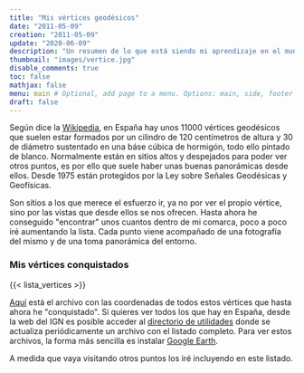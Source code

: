 ```yaml
---
title: "Mis vértices geodésicos"
date: "2011-05-09"
creation: "2011-05-09"
update: "2020-06-09"
description: "Un resumen de lo que está siendo mi aprendizaje en el mundo de las Raspberry Pi"
thumbnail: "images/vertice.jpg"
disable_comments: true
toc: false
mathjax: false
menu: main # Optional, add page to a menu. Options: main, side, footer
draft: false
---
```

Según dice la [Wikipedia][1], en España hay unos 11000 vértices geodésicos que suelen estar formados por un cilindro de 120 centímetros de altura y 30 de diámetro sustentado en una báse cúbica de hormigón, todo ello pintado de blanco. Normalmente están en sitios altos y despejados para poder ver otros puntos, es por ello que suele haber unas buenas panorámicas desde ellos. Desde 1975 están protegidos por la Ley sobre Señales Geodésicas y Geofísicas.

Son sítios a los que merece el esfuerzo ir, ya no por ver el propio vértice, sino por las vistas que desde ellos se nos ofrecen. Hasta ahora he conseguido "encontrar" unos cuantos dentro de mi comarca, poco a poco iré aumentando la lista. Cada punto viene acompañado de una fotografía del mismo y de una toma panorámica del entorno.

### Mis vértices conquistados
{{< lista_vertices >}}

[Aquí][3] está el archivo con las coordenadas de todos estos vértices que hasta ahora he "conquistado". Si quieres ver todos los que hay en España, desde la web del IGN es posible acceder al [directorio de utilidades][4] donde se actualiza periódicamente un archivo con el listado completo. Para ver estos archivos, la forma más sencilla es instalar [Google Earth][2].

A medida que vaya visitando otros puntos los iré incluyendo en este listado.

 [1]: http://es.wikipedia.org/wiki/V%C3%A9rtice_geod%C3%A9sico
 [2]: http://www.google.es/intl/es/earth/index.html
[3]: /gpx/mis_vertices.gpx
[4]: ftp://ftp.geodesia.ign.es/utilidades/
